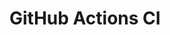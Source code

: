 # GitHub Actions CI

















































































































































































































































































































































































































































































































































































































































































































































































































































































































































































































































































































































































































































































































































































































































































































































































































































































































































































































































































































































































































































































































































































































